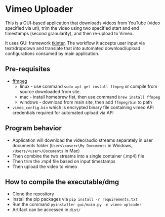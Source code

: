 # Vimeo Uploader
This is a GUI-based application that downloads videos from YouTube (video specified via url), 
trim the video using two specified start and end timestamps (second granularity), and then re-upload to Vimeo.

It uses GUI framework [tkinter](https://docs.python.org/3/library/tkinter.html/).
The workflow it accepts user input via text/dropdown and translate that into automated download/upload configurations
consumed by main application.

## Pre-requisites
- [ffmpeg](https://ffmpeg.org/)
  -  linux - use command  ```sudo apt-get install ffmpeg``` or compile from source downloaded from site.
  -  mac - install homebrew fist, then use command ```brew install ffmpeg```
  -  windows - download from main site, then add `ffmpeg/bin` to path
- `vimeo_config.bin` which is encrypted binary file containing vimeo API credentials required for automated upload via API

## Program behavior
- Application will download the video/audio streams separately in user documents folder (`Users\<user>\My Documents` in Windows, 
`/Users/<user>/Documents` in Mac)
- Then combine the two streams into a single container (.mp4) file
- Then trim the .mp4 file based on input timestamps
- Then upload the video to vimeo

## How to compile the executable/dmg
- Clone the repository
- Install the pip packages via `pip install -r requirements.txt`
- Run the command ```pyinstaller gui/main.py -n vimeo-uploader```
- Artifact can be accessed in `dist/`
